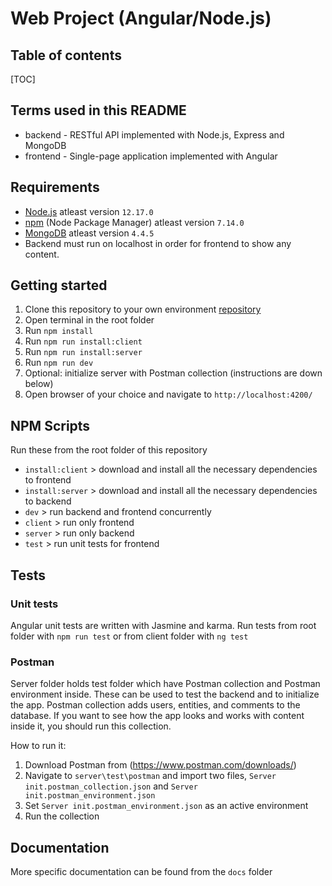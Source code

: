 # Web Project (Angular/Node.js)

## Table of contents

[TOC]

## Terms used in this README

- backend - RESTful API implemented with Node.js, Express and MongoDB
- frontend - Single-page application implemented with Angular

## Requirements

- [Node.js](https://nodejs.org/en/) atleast version `12.17.0`
- [npm](https://www.npmjs.com/get-npm) (Node Package Manager) atleast version `7.14.0`
- [MongoDB](https://docs.mongodb.com/manual/installation/) atleast version `4.4.5`
- Backend must run on localhost in order for frontend to show any content.

## Getting started

1. Clone this repository to your own environment [repository](https://github.com/niiloliimatainen/web-project.git)
2. Open terminal in the root folder
3. Run `npm install`
4. Run `npm run install:client`
5. Run `npm run install:server`
6. Run `npm run dev`
7. Optional: initialize server with Postman collection (instructions are down below)
8. Open browser of your choice and navigate to `http://localhost:4200/`

## NPM Scripts

Run these from the root folder of this repository

- `install:client` > download and install all the necessary dependencies to frontend
- `install:server` > download and install all the necessary dependencies to backend
- `dev` > run backend and frontend concurrently
- `client` > run only frontend
- `server` > run only backend
- `test` > run unit tests for frontend

## Tests

### Unit tests

Angular unit tests are written with Jasmine and karma. Run tests from root folder with `npm run test` or from client folder with `ng test`

### Postman

Server folder holds test folder which have Postman collection and Postman environment inside. These can be used to test the backend and to initialize the app. Postman collection adds users, entities, and comments to the database. If you want to see how the app looks and works with content inside it, you should run this collection.

How to run it:

1. Download Postman from (https://www.postman.com/downloads/)
2. Navigate to `server\test\postman` and import two files, `Server init.postman_collection.json` and `Server init.postman_environment.json`
3. Set `Server init.postman_environment.json` as an active environment
4. Run the collection

## Documentation

More specific documentation can be found from the `docs` folder
